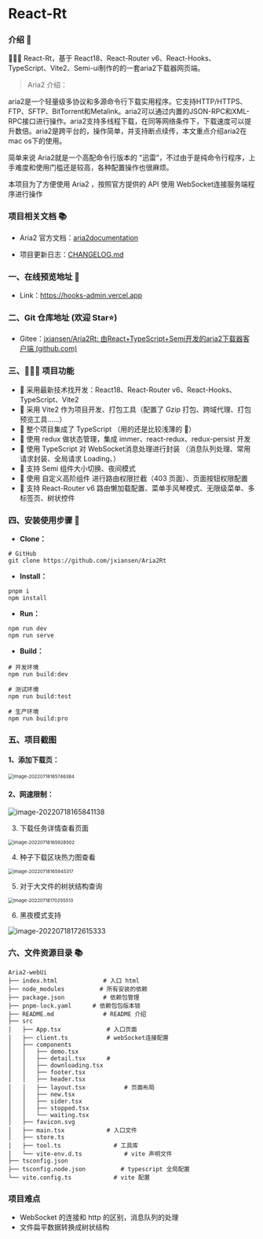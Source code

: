 # React-Rt

### 介绍 📖

🚀🚀🚀 React-Rt，基于 React18、React-Router v6、React-Hooks、TypeScript、Vite2、Semi-ui制作的的一套aria2下载器网页端。

> Aria2 介绍：

aria2是一个轻量级多协议和多源命令行下载实用程序。它支持HTTP/HTTPS、FTP、SFTP、BitTorrent和Metalink。aria2可以通过内置的JSON-RPC和XML-RPC接口进行操作。aria2支持多线程下载，在同等网络条件下，下载速度可以提升数倍。aria2是跨平台的，操作简单，并支持断点续传，本文重点介绍aria2在mac os下的使用。

简单来说 Aria2就是一个高配命令行版本的 "迅雷"，不过由于是纯命令行程序，上手难度和使用门槛还是较高，各种配置操作也很麻烦。

本项目为了方便使用 Aria2 ，按照官方提供的 API 使用 WebSocket连接服务端程序进行操作

### 项目相关文档 📚

* Aria2 官方文档：[aria2documentation](http://aria2.github.io/)

- 项目更新日志：[CHANGELOG.md](./CHANGELOG.md)

### 一、在线预览地址 👀

- Link：https://hooks-admin.vercel.app

### 二、Git 仓库地址 (欢迎 Star⭐)

- Gitee：[jxiansen/Aria2Rt: 由React+TypeScript+Semi开发的aria2下载器客户端 (github.com)](https://github.com/jxiansen/Aria2Rt)

### 三、🔨🔨🔨 项目功能

- 🚀 采用最新技术找开发：React18、React-Router v6、React-Hooks、TypeScript、Vite2
- 🚀 采用 Vite2 作为项目开发、打包工具（配置了 Gzip 打包、跨域代理、打包预览工具……）
- 🚀 整个项目集成了 TypeScript （用的还是比较浅薄的 🤣）
- 🚀 使用 redux 做状态管理，集成 immer、react-redux、redux-persist 开发
- 🚀 使用 TypeScript 对 WebSocket消息处理进行封装 （消息队列处理、常用请求封装、全局请求 Loading、）
- 🚀 支持 Semi 组件大小切换、夜间模式
- 🚀 使用 自定义高阶组件 进行路由权限拦截（403 页面）、页面按钮权限配置
- 🚀 支持 React-Router v6 路由懒加载配置、菜单手风琴模式、无限级菜单、多标签页、树状控件

### 四、安装使用步骤 📑

- **Clone：**

```text
# GitHub
git clone https://github.com/jxiansen/Aria2Rt
```

- **Install：**

```text
pnpm i
npm install
```

- **Run：**

```text
npm run dev
npm run serve
```

- **Build：**

```text
# 开发环境
npm run build:dev

# 测试环境
npm run build:test

# 生产环境
npm run build:pro
```

### 五、项目截图

#### 1、添加下载页：

<img src="http://i0.hdslb.com/bfs/album/103488dcceeddf443f1310964c96f18252e3ecb1.png" alt="image-20220718165746384" style="zoom: 67%;" />

#### 2、网速限制：

![image-20220718165841138](http://i0.hdslb.com/bfs/album/d22633c6536906966eaa998c9374309c41a7f6fd.png)

3. 下载任务详情查看页面

<img src="http://i0.hdslb.com/bfs/album/564ceebe015881b9395dbbf20c5ca6befaa5c953.png" alt="image-20220718165928502" style="zoom:67%;" />

4. 种子下载区块热力图查看

<img src="http://i0.hdslb.com/bfs/album/0218ab66952360265716c6077016a6406d0662b2.png" alt="image-20220718165945317" style="zoom:67%;" />

5. 对于大文件的树状结构查询

<img src="http://i0.hdslb.com/bfs/album/bccec19d988b0c61a8ebe421d99a599307b295ff.png" alt="image-20220718170255513" style="zoom:67%;" />

6. 黑夜模式支持

![image-20220718172615333](http://i0.hdslb.com/bfs/album/28223c5715a90f8c2b3c5b038e9ef94de7b65bd8.png)

### 六、文件资源目录 📚

```text
Aria2-webUi
├── index.html             # 入口 html
├── node_modules          # 所有安装的依赖
├── package.json           # 依赖包管理
├── pnpm-lock.yaml      # 依赖包包版本锁
├── README.md              # README 介绍
├── src
│   ├── App.tsx             # 入口页面
│   ├── client.ts			# webSocket连接配置
│   ├── components		
│   │   ├── demo.tsx
│   │   ├── detail.tsx		# 
│   │   ├── downloading.tsx
│   │   ├── footer.tsx
│   │   ├── header.tsx
│   │   ├── layout.tsx           # 页面布局
│   │   ├── new.tsx
│   │   ├── sider.tsx
│   │   ├── stopped.tsx
│   │   └── waiting.tsx
│   ├── favicon.svg
│   ├── main.tsx            # 入口文件
│   ├── store.ts
│   ├── tool.ts               # 工具库
│   └── vite-env.d.ts            # vite 声明文件
├── tsconfig.json
├── tsconfig.node.json          # typescript 全局配置
└── vite.config.ts            # vite 配置
```

### 项目难点

* WebSocket 的连接和 http 的区别，消息队列的处理
* 文件扁平数据转换成树状结构
